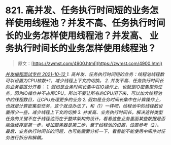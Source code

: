 <!--yml
category: 未分类
date: 0001-01-01 00:00:00
-->

# 821\. ⾼并发、任务执⾏时间短的业务怎样使⽤线程池？并发不⾼、任务执⾏时间⻓的业务怎样使⽤线程池？并发⾼、 业务执⾏时间⻓的业务怎样使⽤线程池？

> 原文：[https://zwmst.com/4900.html](https://zwmst.com/4900.html)

   [ *并发编程面试专栏* ](https://zwmst.com/%e5%b9%b6%e5%8f%91%e7%bc%96%e7%a8%8b%e9%9d%a2%e8%af%95%e4%b8%93%e6%a0%8f)*[ <time datetime="2021-10-13T01:09:35+08:00"> 2021-10-12 </time> ](https://zwmst.com/4900.html)  1.  ⾼并发、任务执⾏时间短的业务：线程池线程数可以设置为CPU核数+1，减少线程上下⽂的切换。
2.  并发不⾼、任务执⾏时间⻓的业务要区分开看：
    1.  假如是业务时间⻓集中在IO操作上，也就是IO密集型的任务，因为IO操作并不占⽤CPU，所以不要让所有的CPU闲下来，可以加⼤线程池中的线程数⽬，让CPU处理更多的业务
    2.  假如是业务时间⻓集中在计算操作上，也就是计算密集型任务，这个就没办法了，和（1）⼀样吧，线程池中的线程数设置得少⼀些，减少线程上下⽂的切换
3.  并发⾼、业务执⾏时间⻓，解决这种类型任务的关键不在于线程池⽽在于整体架构的设计，看看这些业务⾥⾯某些数据是否能做缓存是第⼀步，增加服务器是第⼆步，⾄于线程池的设置，设置参考（2）。最后，业务执⾏时间⻓的问题，也可能需要分析⼀下，看看能不能使⽤中间件对任务进⾏拆分和解耦。*